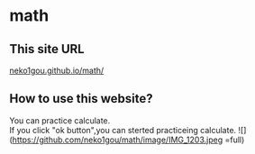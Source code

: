 # math
## This site URL
[neko1gou.github.io/math/](https://neko1gou.github.io/math)
## How to use this website?
You can practice calculate.  
If you click "ok button",you can sterted practiceing calculate.
![](https://github.com/neko1gou/math/image/IMG_1203.jpeg =full)
